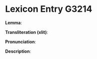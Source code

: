 # Lexicon Entry G3214

**Lemma**: 

**Transliteration (xlit)**: 

**Pronunciation**: 

**Description**:

